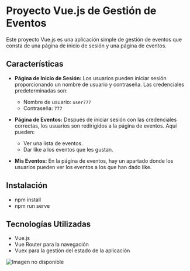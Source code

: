 # Proyecto Vue.js de Gestión de Eventos

Este proyecto Vue.js es una aplicación simple de gestión de eventos que consta de una página de inicio de sesión y una página de eventos.

## Características

- **Página de Inicio de Sesión:** Los usuarios pueden iniciar sesión proporcionando un nombre de usuario y contraseña. Las credenciales predeterminadas son:
  - Nombre de usuario: `user777`
  - Contraseña: `777`
  
- **Página de Eventos:** Después de iniciar sesión con las credenciales correctas, los usuarios son redirigidos a la página de eventos. Aquí pueden:
  - Ver una lista de eventos.
  - Dar like a los eventos que les gustan.

- **Mis Eventos:** En la página de eventos, hay un apartado donde los usuarios pueden ver los eventos a los que han dado like.

## Instalación

- npm install
- npm run serve

## Tecnologías Utilizadas
 - Vue.js
 - Vue Router para la navegación
 - Vuex para la gestión del estado de la aplicación

![Imagen no disponible](./capturas_web/Login.png)
